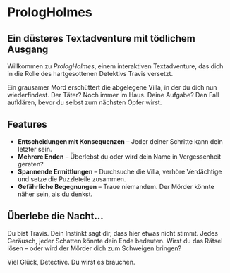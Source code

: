 # PrologHolmes

## Ein düsteres Textadventure mit tödlichem Ausgang

Willkommen zu *PrologHolmes*, einem interaktiven Textadventure, das dich in die Rolle des hartgesottenen Detektivs Travis versetzt.

Ein grausamer Mord erschüttert die abgelegene Villa, in der du dich nun wiederfindest. Der Täter? Noch immer im Haus. Deine Aufgabe? Den Fall aufklären, bevor du selbst zum nächsten Opfer wirst.

## Features
- **Entscheidungen mit Konsequenzen** – Jeder deiner Schritte kann dein letzter sein.
- **Mehrere Enden** – Überlebst du oder wird dein Name in Vergessenheit geraten?
- **Spannende Ermittlungen** – Durchsuche die Villa, verhöre Verdächtige und setze die Puzzleteile zusammen.
- **Gefährliche Begegnungen** – Traue niemandem. Der Mörder könnte näher sein, als du denkst.

## Überlebe die Nacht...
Du bist Travis. Dein Instinkt sagt dir, dass hier etwas nicht stimmt. Jedes Geräusch, jeder Schatten könnte dein Ende bedeuten. Wirst du das Rätsel lösen – oder wird der Mörder dich zum Schweigen bringen?

Viel Glück, Detective. Du wirst es brauchen.
